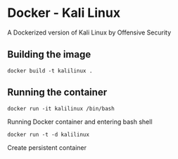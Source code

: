 # Docker - Kali Linux

A Dockerized version of Kali Linux by Offensive Security

## Building the image

```
docker build -t kalilinux .
```

## Running the container

```
docker run -it kalilinux /bin/bash
```

Running Docker container and entering bash shell

```
docker run -t -d kalilinux
```

Create persistent container
